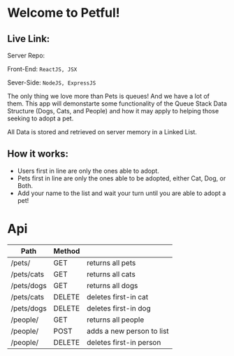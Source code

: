 # Welcome to Petful!

## Live Link: 

Server Repo: 

Front-End: `ReactJS, JSX`

Sever-Side: `NodeJS, ExpressJS`

The only thing we love more than Pets is queues! And we have a lot of them. This app will demonstarte some functionality of the Queue Stack Data Structure (Dogs, Cats, and People) and how it may apply to helping those seeking to adopt a pet.

All Data is stored and retrieved on server memory in a Linked List.

## How it works:

- Users first in line are only the ones able to adopt.
- Pets first in line are only the ones able to be adopted, either Cat, Dog, or Both.
- Add your name to the list and wait your turn until you are able to adopt a pet!

# Api

| Path       | Method |                           |
| ---------- | ------ | ------------------------- |
| /pets/     | GET    | returns all pets          |
| /pets/cats | GET    | returns all cats          |
| /pets/dogs | GET    | returns all dogs          |
| /pets/cats | DELETE | deletes first-in cat      |
| /pets/dogs | DELETE | deletes first-in dog      |
| /people/   | GET    | returns all people        |
| /people/   | POST   | adds a new person to list |
| /people/   | DELETE | deletes first-in person   |
